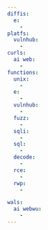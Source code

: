 ```yaml
---
diffis:
  e:
    -
platfs:
  vulnhub:
    -
curls:
  ai web:
    -
functions:
  unix:
    -
  e:
    -
  vulnhub:
    -
  fuzz:
    -
  sqli:
    -
  sql:
    -
  decode:
    -
  rce:
    -
  rwp:
    -

wals:
  ai webwu:
    -
---
```


